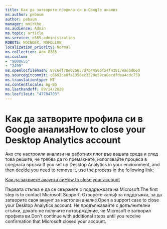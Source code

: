 ```yaml
---
title: Как да затворите профила си в Google анализ
ms.author: pebaum
author: pebaum
manager: mnirkhe
ms.audience: Admin
ms.topic: article
ms.service: o365-administration
ROBOTS: NOINDEX, NOFOLLOW
localization_priority: Normal
ms.collection: Adm_O365
ms.custom:
- "9000655"
- "2499"
ms.openlocfilehash: 89c6ef78e025657d7b4456bf54f43817ea6bdb6d
ms.sourcegitcommit: c6692ce0fa1358ec3529e59ca0ecdfdea4cdc759
ms.translationtype: MT
ms.contentlocale: bg-BG
ms.lasthandoff: 09/14/2020
ms.locfileid: "47704703"
---
```

# <a name="how-to-close-your-desktop-analytics-account"></a><span data-ttu-id="36774-102">Как да затворите профила си в Google анализ</span><span class="sxs-lookup"><span data-stu-id="36774-102">How to close your Desktop Analytics account</span></span>

<span data-ttu-id="36774-103">Ако сте настроили анализи на работния плот във вашата среда и след това решите, че трябва да го премахнете, използвайте процеса в следната връзка:</span><span class="sxs-lookup"><span data-stu-id="36774-103">If you set up Desktop Analytics in your environment, and then decide you need to remove it, use the process in the following link:</span></span>

[<span data-ttu-id="36774-104">Как да закриете акаунта си</span><span class="sxs-lookup"><span data-stu-id="36774-104">How to close your account</span></span>](https://docs.microsoft.com/configmgr/desktop-analytics/account-close)

<span data-ttu-id="36774-105">Първата стъпка е да се свържете с поддръжката на Microsoft.</span><span class="sxs-lookup"><span data-stu-id="36774-105">The first step is to contact Microsoft Support.</span></span> <span data-ttu-id="36774-106">Отворете калъф за поддръжка, за да затворите своя акаунт за настолен анализ.</span><span class="sxs-lookup"><span data-stu-id="36774-106">Open a support case to close your Desktop Analytics account.</span></span> <span data-ttu-id="36774-107">Не продължавайте с допълнителни стъпки, докато не получите потвърждение, че Microsoft е затворил профила ви.</span><span class="sxs-lookup"><span data-stu-id="36774-107">Don't continue with additional steps until you receive confirmation that Microsoft closed your account.</span></span>